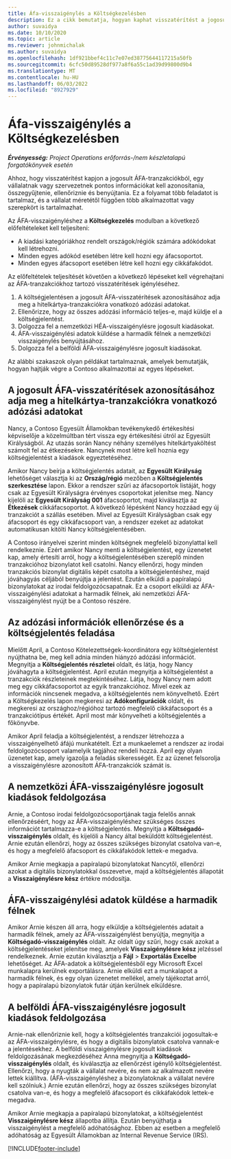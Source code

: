```yaml
---
title: Áfa-visszaigénylés a Költségkezelésben
description: Ez a cikk bemutatja, hogyan kaphat visszatérítést a jogosult hozzáadottérték-adó (áfa) tranzakciók után.
author: suvaidya
ms.date: 10/10/2020
ms.topic: article
ms.reviewer: johnmichalak
ms.author: suvaidya
ms.openlocfilehash: 1df921bbef4c11c7e07ed38775644117215a50fb
ms.sourcegitcommit: 6cfc50d89528df977a8f6a55c1ad39d99800d9b4
ms.translationtype: MT
ms.contentlocale: hu-HU
ms.lasthandoff: 06/03/2022
ms.locfileid: "8927929"
---
```

# <a name="vat-recovery-in-expense-management"></a>Áfa-visszaigénylés a Költségkezelésben

_**Érvényesség:** Project Operations erőforrás-/nem készletalapú forgatókönyvek esetén_

Ahhoz, hogy visszatérítést kapjon a jogosult ÁFA-tranzakciókból, egy vállalatnak vagy szervezetnek pontos információkat kell azonosítania, összegyűjtenie, ellenőriznie és benyújtania. Ez a folyamat több feladatot is tartalmaz, és a vállalat méretétől függően több alkalmazottat vagy szerepkört is tartalmazhat.

Az ÁFA-visszaigényléshez a **Költségkezelés** modulban a következő előfeltételeket kell teljesíteni:

- A kiadási kategóriákhoz rendelt országok/régiók számára adókódokat kell létrehozni.
- Minden egyes adókód esetében létre kell hozni egy áfacsoportot.
- Minden egyes áfacsoport esetében létre kell hozni egy cikkáfakódot.

Az előfeltételek teljesítését követően a következő lépéseket kell végrehajtani az ÁFA-tranzakciókhoz tartozó visszatérítések igényléséhez.

1. A költségjelentésen a jogosult ÁFA-visszatérítések azonosításához adja meg a hitelkártya-tranzakciókra vonatkozó adózási adatokat.
2. Ellenőrizze, hogy az összes adózási információ teljes-e, majd küldje el a költségjelentést.
3. Dolgozza fel a nemzetközi HÉA-visszaigénylésre jogosult kiadásokat.
4. ÁFA-visszaigénylési adatok küldése a harmadik félnek a nemzetközi visszaigénylés benyújtásához.
5. Dolgozza fel a belföldi ÁFA-visszaigénylésre jogosult kiadásokat.

Az alábbi szakaszok olyan példákat tartalmaznak, amelyek bemutatják, hogyan hajtják végre a Contoso alkalmazottai az egyes lépéseket.

## <a name="enter-tax-information-about-credit-card-transactions-to-identify-eligible-vat-refunds"></a>A jogosult ÁFA-visszatérítések azonosításához adja meg a hitelkártya-tranzakciókra vonatkozó adózási adatokat

Nancy, a Contoso Egyesült Államokban tevékenykedő értékesítési képviselője a közelmúltban tért vissza egy értékesítési útról az Egyesült Királyságból. Az utazás során Nancy néhány személyes hitelkártyaköltést számolt fel az étkezésekre. Nancynek most létre kell hoznia egy költségjelentést a kiadások egyeztetéséhez.

Amikor Nancy beírja a költségjelentés adatait, az **Egyesült Királyság** lehetőséget választja ki az **Ország/régió** mezőben a **Költségjelentés szerkesztése** lapon. Ekkor a rendszer szűri az áfacsoportok listáját, hogy csak az Egyesült Királyságra érvényes csoportokat jelenítse meg. Nancy kijelöli az **Egyesült Királyság 001** áfacsoportot, majd kiválasztja az **Étkezések** cikkáfacsoportot. A következő lépésként Nancy hozzáad egy új tranzakciót a szállás esetében. Mivel az Egyesült Királyságban csak egy áfacsoport és egy cikkáfacsoport van, a rendszer ezeket az adatokat automatikusan kitölti Nancy költségjelentésében.

A Contoso irányelvei szerint minden költségnek megfelelő bizonylattal kell rendelkeznie. Ezért amikor Nancy menti a költségjelentést, egy üzenetet kap, amely értesíti arról, hogy a költségjelentésében szereplő minden tranzakcióhoz bizonylatot kell csatolni. Nancy ellenőrzi, hogy minden tranzakciós bizonylat digitális képét csatolta a költségjelentéshez, majd jóváhagyás céljából benyújtja a jelentést. Ezután elküldi a papíralapú bizonylatokat az irodai feldolgozócsapatnak. Ez a csoport elküldi az ÁFA-visszaigénylési adatokat a harmadik félnek, aki nemzetközi ÁFA-visszaigénylést nyújt be a Contoso részére.

## <a name="verify-tax-information-and-post-an-expense-report"></a>Az adózási információk ellenőrzése és a költségjelentés feladása

Mielőtt April, a Contoso Kötelezettségek-koordinátora egy költségjelentést nyújthatna be, meg kell adnia minden hiányzó adózási információt. Megnyitja a **Költségjelentés részletei** oldalt, és látja, hogy Nancy jóváhagyta a költségjelentést. April ezután megnyitja a költségjelentést a tranzakciók részleteinek megtekintéséhez. Látja, hogy Nancy nem adott meg egy cikkáfacsoportot az egyik tranzakcióhoz. Mivel ezek az információk nincsenek megadva, a költségjelentés nem könyvelhető. Ezért a Költségkezelés lapon megkeresi az **Adókonfigurációk** oldalt, és megkeresi az országhoz/régióhoz tartozó megfelelő cikkáfacsoport és a tranzakciótípus értékét. April most már könyvelheti a költségjelentés a főkönyvbe.

Amikor April feladja a költségjelentést, a rendszer létrehozza a visszaigényelhető áfájú munkatételt. Ezt a munkaelemet a rendszer az irodai feldolgozócsoport valamelyik tagjához rendeli hozzá. April egy olyan üzenetet kap, amely igazolja a feladás sikerességét. Ez az üzenet felsorolja a visszaigénylésre azonosított ÁFA-tranzakciók számát is.

## <a name="process-expenses-that-are-eligible-for-international-vat-recovery"></a>A nemzetközi ÁFA-visszaigénylésre jogosult kiadások feldolgozása

Arnie, a Contoso irodai feldolgozócsoportjának tagja felelős annak ellenőrzéséért, hogy az ÁFA-visszaigényléshez szükséges összes információt tartalmazza-e a költségjelentés. Megnyitja a **Költségadó-visszaigénylés** oldalt, és kijelöli a Nancy által beküldött költségjelentést. Arnie ezután ellenőrzi, hogy az összes szükséges bizonylat csatolva van-e, és hogy a megfelelő áfacsoport és cikkáfakódok lettek-e megadva.

Amikor Arnie megkapja a papíralapú bizonylatokat Nancytől, ellenőrzi azokat a digitális bizonylatokkal összevetve, majd a költségjelentés állapotát a **Visszaigénylésre kész** értékre módosítja.

## <a name="send-vat-recovery-data-to-the-third-party-vendor"></a>ÁFA-visszaigénylési adatok küldése a harmadik félnek

Amikor Arnie készen áll arra, hogy elküldje a költségjelentés adatait a harmadik félnek, amely az ÁFA-visszaigénylést benyújtja, megnyitja a **Költségadó-visszaigénylés** oldalt. Az oldalt úgy szűri, hogy csak azokat a költségjelentéseket jelenítse meg, amelyek **Visszaigénylésre kész** jelzéssel rendelkeznek. Arnie ezután kiválasztja a **Fájl** &gt; **Exportálás Excelbe** lehetőséget. Az ÁFA-adatok a költségjelentésből egy Microsoft Excel munkalapra kerülnek exportálásra. Arnie elküldi ezt a munkalapot a harmadik félnek, és egy olyan üzenetet mellékel, amely tájékoztat arról, hogy a papíralapú bizonylatok futár útján kerülnek elküldésre.

## <a name="process-expenses-for-domestic-vat-recovery"></a>A belföldi ÁFA-visszaigénylésre jogosult kiadások feldolgozása

Arnie-nak ellenőriznie kell, hogy a költségjelentés tranzakciói jogosultak-e az ÁFA-visszaigénylésre, és hogy a digitális bizonylatok csatolva vannak-e a jelentésekhez. A belföldi visszaigénylésre jogosult kiadások feldolgozásának megkezdéséhez Anna megnyitja a **Költségadó-visszaigénylés** oldalt, és kiválasztja az ellenőrzést igénylő költségjelentést. Ellenőrzi, hogy a nyugták a vállalat nevére, és nem az alkalmazott nevére lettek kiállítva. (ÁFA-visszaigényléshez a bizonylatoknak a vállalat nevére kell szólniuk.) Arnie ezután ellenőrzi, hogy az összes szükséges bizonylat csatolva van-e, és hogy a megfelelő áfacsoport és cikkáfakódok lettek-e megadva.

Amikor Arnie megkapja a papíralapú bizonylatokat, a költségjelentést **Visszaigénylésre kész** állapotba állítja. Ezután benyújthatja a visszaigénylést a megfelelő adóhatósághoz. Ebben az esetben a megfelelő adóhatóság az Egyesült Államokban az Internal Revenue Service (IRS).


[!INCLUDE[footer-include](../includes/footer-banner.md)]